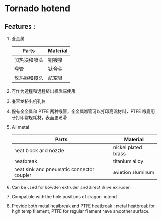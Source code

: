 # Tornado hotend

## Features :

1. 全金属

   | Parts        | Material |
   | ------------ | -------- |
   | 加热块和喷头 | 铜镀镍   |
   | 喉管         | 钛合金   |
   | 散热器和接头 | 航空铝   |

2. 可作为近程和远程挤出机热端使用

3. 兼容龙挤出机孔位

4. 配有全金属和 PTFE 两种喉管，全金属喉管可以打印高温材料，PTFE 喉管用于打印常规耗材，表面更光滑



1. All metal 

   | Parts                                     | Material            |
   | ----------------------------------------- | ------------------- |
   | heat block and nozzle                     | nickel plated brass |
   | heatbreak                                 | titanium alloy      |
   | heat sink and pneumatic connector coupler | aviation aluminum   |

2. Can be used for bowden extruder and direct drive extruder.

3. Compatible with the hole positions of dragon hotend

4. Provide both metal heatbreak and PTFE heatbreak : metal heatbreak for high temp filament, PTFE for regular filament have smoother surface.  

